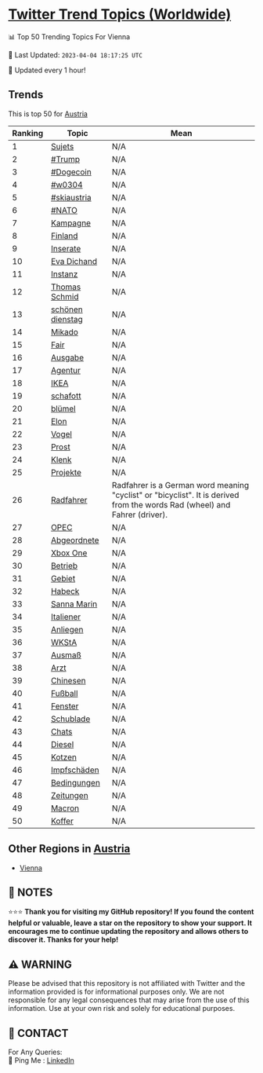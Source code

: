 [Twitter Trend Topics (Worldwide)](https://github.com/ErcinDedeoglu/Twitter-Trend-Topics)
==========


📊 Top 50 Trending Topics For Vienna

📆 Last Updated: `2023-04-04 18:17:25 UTC`

🔧 Updated every 1 hour!


## Trends

This is top 50 for [Austria](</Austria>)

| Ranking | Topic | Mean |
| ------- | ------------ | ------------ |
| 1 | [Sujets](http://twitter.com/search?q=Sujets) | N/A |
| 2 | [#Trump](http://twitter.com/search?q=%23Trump) | N/A |
| 3 | [#Dogecoin](http://twitter.com/search?q=%23Dogecoin) | N/A |
| 4 | [#w0304](http://twitter.com/search?q=%23w0304) | N/A |
| 5 | [#skiaustria](http://twitter.com/search?q=%23skiaustria) | N/A |
| 6 | [#NATO](http://twitter.com/search?q=%23NATO) | N/A |
| 7 | [Kampagne](http://twitter.com/search?q=Kampagne) | N/A |
| 8 | [Finland](http://twitter.com/search?q=Finland) | N/A |
| 9 | [Inserate](http://twitter.com/search?q=Inserate) | N/A |
| 10 | [Eva Dichand](http://twitter.com/search?q=Eva+Dichand) | N/A |
| 11 | [Instanz](http://twitter.com/search?q=Instanz) | N/A |
| 12 | [Thomas Schmid](http://twitter.com/search?q=Thomas+Schmid) | N/A |
| 13 | [schönen dienstag](http://twitter.com/search?q=sch%c3%b6nen+dienstag) | N/A |
| 14 | [Mikado](http://twitter.com/search?q=Mikado) | N/A |
| 15 | [Fair](http://twitter.com/search?q=Fair) | N/A |
| 16 | [Ausgabe](http://twitter.com/search?q=Ausgabe) | N/A |
| 17 | [Agentur](http://twitter.com/search?q=Agentur) | N/A |
| 18 | [IKEA](http://twitter.com/search?q=IKEA) | N/A |
| 19 | [schafott](http://twitter.com/search?q=schafott) | N/A |
| 20 | [blümel](http://twitter.com/search?q=bl%c3%bcmel) | N/A |
| 21 | [Elon](http://twitter.com/search?q=Elon) | N/A |
| 22 | [Vogel](http://twitter.com/search?q=Vogel) | N/A |
| 23 | [Prost](http://twitter.com/search?q=Prost) | N/A |
| 24 | [Klenk](http://twitter.com/search?q=Klenk) | N/A |
| 25 | [Projekte](http://twitter.com/search?q=Projekte) | N/A |
| 26 | [Radfahrer](http://twitter.com/search?q=Radfahrer) | Radfahrer is a German word meaning "cyclist" or "bicyclist". It is derived from the words Rad (wheel) and Fahrer (driver). |
| 27 | [OPEC](http://twitter.com/search?q=OPEC) | N/A |
| 28 | [Abgeordnete](http://twitter.com/search?q=Abgeordnete) | N/A |
| 29 | [Xbox One](http://twitter.com/search?q=Xbox+One) | N/A |
| 30 | [Betrieb](http://twitter.com/search?q=Betrieb) | N/A |
| 31 | [Gebiet](http://twitter.com/search?q=Gebiet) | N/A |
| 32 | [Habeck](http://twitter.com/search?q=Habeck) | N/A |
| 33 | [Sanna Marin](http://twitter.com/search?q=Sanna+Marin) | N/A |
| 34 | [Italiener](http://twitter.com/search?q=Italiener) | N/A |
| 35 | [Anliegen](http://twitter.com/search?q=Anliegen) | N/A |
| 36 | [WKStA](http://twitter.com/search?q=WKStA) | N/A |
| 37 | [Ausmaß](http://twitter.com/search?q=Ausma%c3%9f) | N/A |
| 38 | [Arzt](http://twitter.com/search?q=Arzt) | N/A |
| 39 | [Chinesen](http://twitter.com/search?q=Chinesen) | N/A |
| 40 | [Fußball](http://twitter.com/search?q=Fu%c3%9fball) | N/A |
| 41 | [Fenster](http://twitter.com/search?q=Fenster) | N/A |
| 42 | [Schublade](http://twitter.com/search?q=Schublade) | N/A |
| 43 | [Chats](http://twitter.com/search?q=Chats) | N/A |
| 44 | [Diesel](http://twitter.com/search?q=Diesel) | N/A |
| 45 | [Kotzen](http://twitter.com/search?q=Kotzen) | N/A |
| 46 | [Impfschäden](http://twitter.com/search?q=Impfsch%c3%a4den) | N/A |
| 47 | [Bedingungen](http://twitter.com/search?q=Bedingungen) | N/A |
| 48 | [Zeitungen](http://twitter.com/search?q=Zeitungen) | N/A |
| 49 | [Macron](http://twitter.com/search?q=Macron) | N/A |
| 50 | [Koffer](http://twitter.com/search?q=Koffer) | N/A |



## Other Regions in [Austria](</Austria>)

* [Vienna](</Austria/Vienna.md>)



## 📝 NOTES

⭐⭐⭐ **Thank you for visiting my GitHub repository! If you found the content helpful or valuable, leave a star on the repository to show your support. It encourages me to continue updating the repository and allows others to discover it. Thanks for your help!**


## ⚠️ WARNING

Please be advised that this repository is not affiliated with Twitter and the information provided is for informational purposes only. We are not responsible for any legal consequences that may arise from the use of this information. Use at your own risk and solely for educational purposes.


## 📨 CONTACT

 For Any Queries:  
            🏓 Ping Me : [LinkedIn](https://www.linkedin.com/in/ercindedeoglu/)
